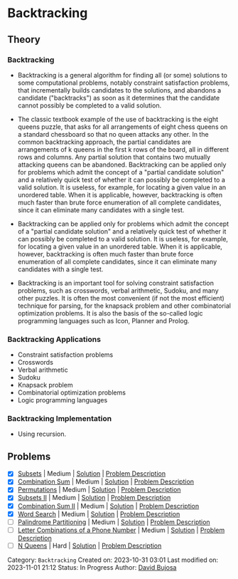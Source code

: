 # Backtracking

## Theory

### Backtracking

- Backtracking is a general algorithm for finding all (or some) solutions to some computational problems, notably constraint satisfaction problems, that incrementally builds candidates to the solutions, and abandons a candidate ("backtracks") as soon as it determines that the candidate cannot possibly be completed to a valid solution.

- The classic textbook example of the use of backtracking is the eight queens puzzle, that asks for all arrangements of eight chess queens on a standard chessboard so that no queen attacks any other. In the common backtracking approach, the partial candidates are arrangements of k queens in the first k rows of the board, all in different rows and columns. Any partial solution that contains two mutually attacking queens can be abandoned. Backtracking can be applied only for problems which admit the concept of a "partial candidate solution" and a relatively quick test of whether it can possibly be completed to a valid solution. It is useless, for example, for locating a given value in an unordered table. When it is applicable, however, backtracking is often much faster than brute force enumeration of all complete candidates, since it can eliminate many candidates with a single test.

- Backtracking can be applied only for problems which admit the concept of a "partial candidate solution" and a relatively quick test of whether it can possibly be completed to a valid solution. It is useless, for example, for locating a given value in an unordered table. When it is applicable, however, backtracking is often much faster than brute force enumeration of all complete candidates, since it can eliminate many candidates with a single test.

- Backtracking is an important tool for solving constraint satisfaction problems, such as crosswords, verbal arithmetic, Sudoku, and many other puzzles. It is often the most convenient (if not the most efficient) technique for parsing, for the knapsack problem and other combinatorial optimization problems. It is also the basis of the so-called logic programming languages such as Icon, Planner and Prolog.

### Backtracking Applications

- Constraint satisfaction problems
- Crosswords
- Verbal arithmetic
- Sudoku
- Knapsack problem
- Combinatorial optimization problems
- Logic programming languages

### Backtracking Implementation

- Using recursion.

## Problems
- [x] [Subsets](https://leetcode.com/problems/subsets/) | Medium | [Solution](../../../src/medium/subsets.rs) | [Problem Description](../../../src/medium/readme.md#78-subsets)
- [x] [Combination Sum](https://leetcode.com/problems/combination-sum/) | Medium | [Solution](../../../src/medium/combination_sum.rs) | [Problem Description](../../../src/medium/readme.md#39-combination-sum)
- [x] [Permutations](https://leetcode.com/problems/permutations/) | Medium | [Solution](../../../src/medium/permutations.rs) | [Problem Description](../../../src/medium/readme.md#46-permutations)
- [x] [Subsets II](https://leetcode.com/problems/subsets-ii/) | Medium | [Solution](../../../src/medium/subsets_ii.rs) | [Problem Description](../../../src/medium/readme.md#90-subsets-ii)
- [x] [Combination Sum II](https://leetcode.com/problems/combination-sum-ii/) | Medium | [Solution](../../../src/medium/combination_sum_ii.rs) | [Problem Description](../../../src/medium/readme.md#40-combination-sum-ii)
- [x] [Word Search](https://leetcode.com/problems/word-search/) | Medium | [Solution](../../../src/medium/word_search.rs) | [Problem Description](../../../src/medium/readme.md#79-word-search)
- [ ] [Palindrome Partitioning](https://leetcode.com/problems/palindrome-partitioning/) | Medium | [Solution](../../../src/medium/palindrome_partitioning.rs) | [Problem Description](../../../src/medium/readme.md#131-palindrome-partitioning)
- [ ] [Letter Combinations of a Phone Number](https://leetcode.com/problems/letter-combinations-of-a-phone-number/) | Medium | [Solution](../../../src/medium/letter_combinations_of_a_phone_number.rs) | [Problem Description](../../../src/medium/readme.md#17-letter-combinations-of-a-phone-number)
- [ ] [N Queens](https://leetcode.com/problems/n-queens/) | Hard | [Solution](../../../src/hard/n_queens.rs) | [Problem Description](../../../src/hard/readme.md#51-n-queens)

Category: `Backtracking`
Created on: 2023-10-31 03:01
Last modified on: 2023-11-01 21:12
Status: In Progress
Author: [David Bujosa](https://github.com/bujosa)